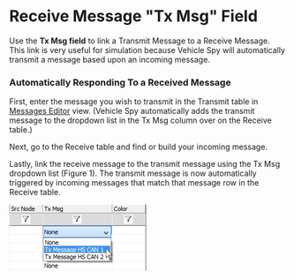# Receive Message "Tx Msg" Field

Use the **Tx Msg field** to link a Transmit Message to a Receive Message. This link is very useful for simulation because Vehicle Spy will automatically transmit a message based upon an incoming message.

### Automatically Responding To a Received Message

First, enter the message you wish to transmit in the Transmit table in [Messages Editor](../) view. (Vehicle Spy automatically adds the transmit message to the dropdown list in the Tx Msg column over on the Receive table.)

Next, go to the Receive table and find or build your incoming message.

Lastly, link the receive message to the transmit message using the Tx Msg dropdown list (Figure 1). The transmit message is now automatically triggered by incoming messages that match that message row in the Receive table.

![Figure 1: Use the Tx Msg field on the Messages Editor Receive table to easily link a transmit message to a receive message.](../../../../.gitbook/assets/spyinautorespond.gif)
